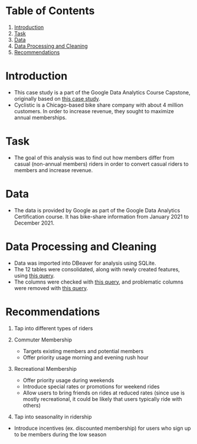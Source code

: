 # Table of Contents
1. [Introduction](https://github.com/valeria-jimenez/cyclistic-sql?tab=readme-ov-file#introduction)
2. [Task](https://github.com/valeria-jimenez/cyclistic-sql?tab=readme-ov-file#task)
3. [Data](https://github.com/valeria-jimenez/cyclistic-sql?tab=readme-ov-file#data)
4. [Data Processing and Cleaning](https://github.com/valeria-jimenez/cyclistic-sql?tab=readme-ov-file#data-processing-and-cleaning)
6. [Recommendations](https://github.com/valeria-jimenez/cyclistic-sql?tab=readme-ov-file#recommendations)

# Introduction
* This case study is a part of the Google Data Analytics Course Capstone, originally based on [this case study](https://artscience.blog/home/divvy-dataviz-case-study).
* Cyclistic is a Chicago-based bike share company with about 4 million customers. In order to increase revenue, they sought to maximize annual memberships.

# Task
* The goal of this analysis was to find out how members differ from casual (non-annual members) riders in order to convert casual riders to members and increase revenue.

# Data
* The data is provided by Google as part of the Google Data Analytics Certification course. It has bike-share information from January 2021 to December 2021.

# Data Processing and Cleaning
* Data was imported into DBeaver for analysis using SQLite.
* The 12 tables were consolidated, along with newly created features, using [this query](https://github.com/valeria-jimenez/cyclistic-sql/blob/main/compile_add_features.sql).
* The columns were checked with [this query](https://github.com/valeria-jimenez/cyclistic-sql/blob/main/check_columns.sql), and problematic columns were removed with [this query](https://github.com/valeria-jimenez/cyclistic-sql/blob/main/check_ride_duration.sql).

# Recommendations
1. Tap into different types of riders
  1. Commuter Membership
     * Targets existing members and potential members
     * Offer priority usage morning and evening rush hour

  2. Recreational Membership
     * Offer priority usage during weekends
     * Introduce special rates or promotions for weekend rides
     * Allow users to bring friends on rides at reduced rates (since use is mostly recreational, it could be likely that users typically ride with others)

2. Tap into seasonality in ridership
* Introduce incentives (ex. discounted membership) for users who sign up to be members during the low season
